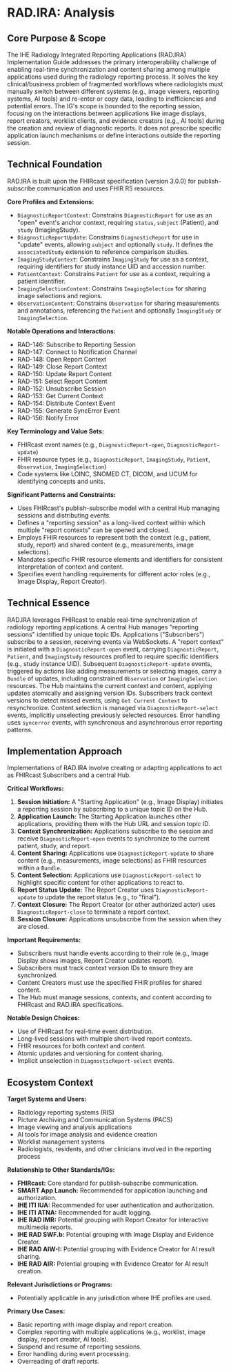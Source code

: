 # RAD.IRA: Analysis

## Core Purpose & Scope

The IHE Radiology Integrated Reporting Applications (RAD.IRA) Implementation Guide addresses the primary interoperability challenge of enabling real-time synchronization and content sharing among multiple applications used during the radiology reporting process. It solves the key clinical/business problem of fragmented workflows where radiologists must manually switch between different systems (e.g., image viewers, reporting systems, AI tools) and re-enter or copy data, leading to inefficiencies and potential errors. The IG's scope is bounded to the reporting session, focusing on the interactions between applications like image displays, report creators, worklist clients, and evidence creators (e.g., AI tools) during the creation and review of diagnostic reports. It does not prescribe specific application launch mechanisms or define interactions outside the reporting session.

## Technical Foundation

RAD.IRA is built upon the FHIRcast specification (version 3.0.0) for publish-subscribe communication and uses FHIR R5 resources.

**Core Profiles and Extensions:**

-   `DiagnosticReportContext`: Constrains `DiagnosticReport` for use as an "open" event's anchor context, requiring `status`, `subject` (Patient), and `study` (ImagingStudy).
-   `DiagnosticReportUpdate`: Constrains `DiagnosticReport` for use in "update" events, allowing `subject` and optionally `study`. It defines the `associatedStudy` extension to reference comparison studies.
-   `ImagingStudyContext`: Constrains `ImagingStudy` for use as a context, requiring identifiers for study instance UID and accession number.
-   `PatientContext`: Constrains `Patient` for use as a context, requiring a patient identifier.
-   `ImagingSelectionContent`: Constrains `ImagingSelection` for sharing image selections and regions.
-   `ObservationContent`: Constrains `Observation` for sharing measurements and annotations, referencing the `Patient` and optionally `ImagingStudy` or `ImagingSelection`.

**Notable Operations and Interactions:**

-   RAD-146: Subscribe to Reporting Session
-   RAD-147: Connect to Notification Channel
-   RAD-148: Open Report Context
-   RAD-149: Close Report Context
-   RAD-150: Update Report Content
-   RAD-151: Select Report Content
-   RAD-152: Unsubscribe Session
-   RAD-153: Get Current Context
-   RAD-154: Distribute Context Event
-   RAD-155: Generate SyncError Event
-   RAD-156: Notify Error

**Key Terminology and Value Sets:**

-   FHIRcast event names (e.g., `DiagnosticReport-open`, `DiagnosticReport-update`)
-   FHIR resource types (e.g., `DiagnosticReport`, `ImagingStudy`, `Patient`, `Observation`, `ImagingSelection`)
-   Code systems like LOINC, SNOMED CT, DICOM, and UCUM for identifying concepts and units.

**Significant Patterns and Constraints:**

-   Uses FHIRcast's publish-subscribe model with a central Hub managing sessions and distributing events.
-   Defines a "reporting session" as a long-lived context within which multiple "report contexts" can be opened and closed.
-   Employs FHIR resources to represent both the context (e.g., patient, study, report) and shared content (e.g., measurements, image selections).
-   Mandates specific FHIR resource elements and identifiers for consistent interpretation of context and content.
-   Specifies event handling requirements for different actor roles (e.g., Image Display, Report Creator).

## Technical Essence

RAD.IRA leverages FHIRcast to enable real-time synchronization of radiology reporting applications. A central Hub manages "reporting sessions" identified by unique topic IDs. Applications ("Subscribers") subscribe to a session, receiving events via WebSockets. A "report context" is initiated with a `DiagnosticReport-open` event, carrying `DiagnosticReport`, `Patient`, and `ImagingStudy` resources profiled to require specific identifiers (e.g., study instance UID). Subsequent `DiagnosticReport-update` events, triggered by actions like adding measurements or selecting images, carry a `Bundle` of updates, including constrained `Observation` or `ImagingSelection` resources. The Hub maintains the current context and content, applying updates atomically and assigning version IDs. Subscribers track context versions to detect missed events, using `Get Current Context` to resynchronize. Content selection is managed via `DiagnosticReport-select` events, implicitly unselecting previously selected resources. Error handling uses `syncerror` events, with synchronous and asynchronous error reporting patterns.

## Implementation Approach

Implementations of RAD.IRA involve creating or adapting applications to act as FHIRcast Subscribers and a central Hub.

**Critical Workflows:**

1.  **Session Initiation:** A "Starting Application" (e.g., Image Display) initiates a reporting session by subscribing to a unique topic ID on the Hub.
2.  **Application Launch:** The Starting Application launches other applications, providing them with the Hub URL and session topic ID.
3.  **Context Synchronization:** Applications subscribe to the session and receive `DiagnosticReport-open` events to synchronize to the current patient, study, and report.
4.  **Content Sharing:** Applications use `DiagnosticReport-update` to share content (e.g., measurements, image selections) as FHIR resources within a `Bundle`.
5.  **Content Selection:** Applications use `DiagnosticReport-select` to highlight specific content for other applications to react to.
6.  **Report Status Update:** The Report Creator uses `DiagnosticReport-update` to update the report status (e.g., to "final").
7.  **Context Closure:** The Report Creator (or other authorized actor) uses `DiagnosticReport-close` to terminate a report context.
8.  **Session Closure:** Applications unsubscribe from the session when they are closed.

**Important Requirements:**

-   Subscribers must handle events according to their role (e.g., Image Display shows images, Report Creator updates report).
-   Subscribers must track context version IDs to ensure they are synchronized.
-   Content Creators must use the specified FHIR profiles for shared content.
-   The Hub must manage sessions, contexts, and content according to FHIRcast and RAD.IRA specifications.

**Notable Design Choices:**

-   Use of FHIRcast for real-time event distribution.
-   Long-lived sessions with multiple short-lived report contexts.
-   FHIR resources for both context and content.
-   Atomic updates and versioning for content sharing.
-   Implicit unselection in `DiagnosticReport-select` events.

## Ecosystem Context

**Target Systems and Users:**

-   Radiology reporting systems (RIS)
-   Picture Archiving and Communication Systems (PACS)
-   Image viewing and analysis applications
-   AI tools for image analysis and evidence creation
-   Worklist management systems
-   Radiologists, residents, and other clinicians involved in the reporting process

**Relationship to Other Standards/IGs:**

-   **FHIRcast:** Core standard for publish-subscribe communication.
-   **SMART App Launch:** Recommended for application launching and authorization.
-   **IHE ITI IUA:** Recommended for user authentication and authorization.
-   **IHE ITI ATNA:** Recommended for audit logging.
-   **IHE RAD IMR:** Potential grouping with Report Creator for interactive multimedia reports.
-   **IHE RAD SWF.b:** Potential grouping with Image Display and Evidence Creator.
-   **IHE RAD AIW-I:** Potential grouping with Evidence Creator for AI result sharing.
-   **IHE RAD AIR:** Potential grouping with Evidence Creator for AI result creation.

**Relevant Jurisdictions or Programs:**

-   Potentially applicable in any jurisdiction where IHE profiles are used.

**Primary Use Cases:**

-   Basic reporting with image display and report creation.
-   Complex reporting with multiple applications (e.g., worklist, image display, report creator, AI tools).
-   Suspend and resume of reporting sessions.
-   Error handling during event processing.
-   Overreading of draft reports.
